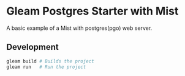# Gleam Postgres Starter with Mist

A basic example of a Mist with postgres(pgo) web server.

## Development

```sh
gleam build # Builds the project
gleam run   # Run the project
```
